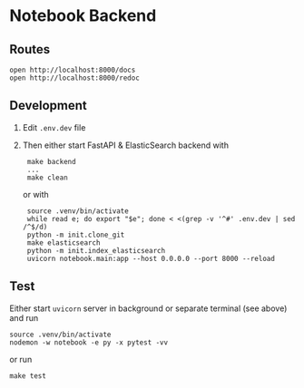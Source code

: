 # Notebook Backend

## Routes

    open http://localhost:8000/docs
    open http://localhost:8000/redoc

## Development

1. Edit `.env.dev` file 

2. Then either start FastAPI & ElasticSearch backend with

        make backend
        ...
        make clean

    or with

        source .venv/bin/activate
        while read e; do export "$e"; done < <(grep -v '^#' .env.dev | sed /^$/d)
        python -m init.clone_git
        make elasticsearch
        python -m init.index_elasticsearch
        uvicorn notebook.main:app --host 0.0.0.0 --port 8000 --reload

## Test

Either start `uvicorn` server in background or separate terminal (see above) and run

    source .venv/bin/activate
    nodemon -w notebook -e py -x pytest -vv

or run

    make test

